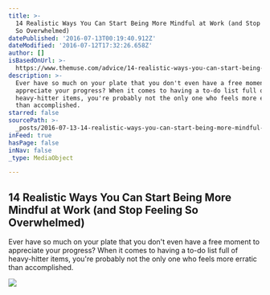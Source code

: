 ```yaml
---
title: >-
  14 Realistic Ways You Can Start Being More Mindful at Work (and Stop Feeling
  So Overwhelmed)
datePublished: '2016-07-13T00:19:40.912Z'
dateModified: '2016-07-12T17:32:26.658Z'
author: []
isBasedOnUrl: >-
  https://www.themuse.com/advice/14-realistic-ways-you-can-start-being-more-mindful-at-work-and-stop-feeling-so-overwhelmed
description: >-
  Ever have so much on your plate that you don't even have a free moment to
  appreciate your progress? When it comes to having a to-do list full of
  heavy-hitter items, you're probably not the only one who feels more erratic
  than accomplished.
starred: false
sourcePath: >-
  _posts/2016-07-13-14-realistic-ways-you-can-start-being-more-mindful-at-work.md
inFeed: true
hasPage: false
inNav: false
_type: MediaObject

---
```

<article style=""><h1>14 Realistic Ways You Can Start Being More Mindful at Work (and Stop Feeling So Overwhelmed)</h1><p>Ever have so much on your plate that you don't even have a free moment to appreciate your progress? When it comes to having a to-do list full of heavy-hitter items, you're probably not the only one who feels more erratic than accomplished.</p><img src="https://tm-prod.global.ssl.fastly.net/uploaded/attachments/21833.jpg?v=b5fecad4b66d341a8ab50eb5b1bcc14732f032e7343483ff084236bea9020f0f" /></article>
